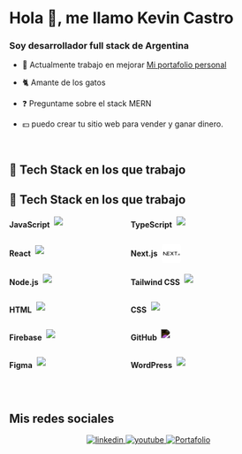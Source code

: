 # Hola 👋, me llamo Kevin Castro

### Soy desarrollador full stack de Argentina
  

- 🔭 Actualmente trabajo en mejorar [Mi portafolio personal](https://portafolio3-95zh.vercel.app/)  
  

- 🐈 Amante de los gatos
  

- ❓ Preguntame sobre el stack MERN   
  

- 💵 puedo crear tu sitio web para vender y ganar dinero.  
  

<br/>  


##  🚀 Tech Stack en los que trabajo
## 🚀 Tech Stack en los que trabajo

<div style="display: flex; flex-wrap: wrap; gap: 20px; widht: 1200px">

  <div style="display: flex; align-items: center; gap: 8px; min-width: 200px;">
    <strong>JavaScript</strong>
    <img src="https://cdn.jsdelivr.net/gh/devicons/devicon/icons/javascript/javascript-original.svg" height="30" />
  </div>

  <div style="display: flex; align-items: center; gap: 8px; min-width: 200px;">
    <strong>TypeScript</strong>
    <img src="https://cdn.jsdelivr.net/gh/devicons/devicon/icons/typescript/typescript-original.svg" height="30" />
  </div>

  <div style="display: flex; align-items: center; gap: 8px; min-width: 200px;">
    <strong>React</strong>
    <img src="https://cdn.jsdelivr.net/gh/devicons/devicon/icons/react/react-original.svg" height="30" />
  </div>

  <div style="display: flex; align-items: center; gap: 8px; min-width: 200px;">
    <strong>Next.js</strong>
    <img src="https://raw.githubusercontent.com/devicons/devicon/master/icons/nextjs/nextjs-original-wordmark.svg" height="30" style="background: white; padding: 2px; border-radius: 4px;" />
  </div>

  <div style="display: flex; align-items: center; gap: 8px; min-width: 200px;">
    <strong>Node.js</strong>
    <img src="https://cdn.jsdelivr.net/gh/devicons/devicon/icons/nodejs/nodejs-original.svg" height="30" />
  </div>

  <div style="display: flex; align-items: center; gap: 8px; min-width: 200px;">
    <strong>Tailwind CSS</strong>
    <img src="https://www.vectorlogo.zone/logos/tailwindcss/tailwindcss-icon.svg" height="30" />
  </div>

  <div style="display: flex; align-items: center; gap: 8px; min-width: 200px;">
    <strong>HTML</strong>
    <img src="https://cdn.jsdelivr.net/gh/devicons/devicon/icons/html5/html5-original.svg" height="30" />
  </div>

  <div style="display: flex; align-items: center; gap: 8px; min-width: 200px;">
    <strong>CSS</strong>
    <img src="https://cdn.jsdelivr.net/gh/devicons/devicon/icons/css3/css3-original.svg" height="30" />
  </div>

  <div style="display: flex; align-items: center; gap: 8px; min-width: 200px;">
    <strong>Firebase</strong>
    <img src="https://cdn.jsdelivr.net/gh/devicons/devicon/icons/firebase/firebase-plain.svg" height="30" />
  </div>

  <div style="display: flex; align-items: center; gap: 8px; min-width: 200px;">
    <strong>GitHub</strong>
    <img src="https://cdn.jsdelivr.net/gh/devicons/devicon/icons/github/github-original.svg" height="30" style="filter: invert(1);" />
  </div>

  <div style="display: flex; align-items: center; gap: 8px; min-width: 200px;">
    <strong>Figma</strong>
    <img src="https://cdn.jsdelivr.net/gh/devicons/devicon/icons/figma/figma-original.svg" height="30" />
  </div>

  <div style="display: flex; align-items: center; gap: 8px; min-width: 200px;">
    <strong>WordPress</strong>
    <img src="https://cdn.jsdelivr.net/gh/devicons/devicon/icons/wordpress/wordpress-original.svg" height="30" />
  </div>

</div>




###

<br/>  


## Mis redes sociales   
<div align="center">
<a href="https://www.linkedin.com/in/kevin-castro-b12357214/" target="_blank">
<img src=https://img.shields.io/badge/linkedin-%231E77B5.svg?&style=for-the-badge&logo=linkedin&logoColor=white alt=linkedin style="margin-bottom: 5px;" />
</a>
<a href="https://www.youtube.com/@practicandoprogramacion2022" target="_blank">
<img src=https://img.shields.io/badge/youtube-%23EE4831.svg?&style=for-the-badge&logo=youtube&logoColor=white alt=youtube style="margin-bottom: 5px;" />
</a>
<a href="https://portafolio3-95zh.vercel.app/" target="_blank">
<img src="https://img.shields.io/badge/Portafolio-%2324292e.svg?&style=for-the-badge&logo=portfolio&logoColor=white" alt="Portafolio" style="margin-bottom: 5px;" />
</a>  
</div>  
  

<br/>  

